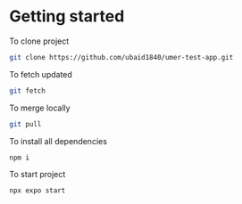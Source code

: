 # Getting started

To clone project
```bash
git clone https://github.com/ubaid1840/umer-test-app.git
```

To fetch updated
```bash
git fetch
```

To merge locally
```bash
git pull
```

To install all dependencies 
```bash
npm i
```

To start project
```bash
npx expo start
```